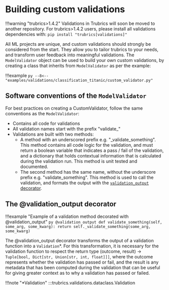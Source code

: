 # Building custom validations

!!!warning "trubrics>1.4.2"
    Validations in Trubrics will soon be moved to another repository. For trubrics>1.4.2 users, please install all validations dependencies with:
    ```
    pip install "trubrics[validations]"
    ```

All ML projects are unique, and custom validations should strongly be considered from the start. They
allow you to tailor trubrics to your needs, and transform user feedback into meaningful validations.
The `ModelValidator` object can be used to build your own custom validations, by creating a class that inherits from
`ModelValidator` as per the example:

!!!example
    ```py
    --8<-- "examples/validations/classification_titanic/custom_validator.py"
    ```

## Software conventions of the `ModelValidator`
For best practices on creating a CustomValidator, follow the same conventions as the `ModelValidator`:

- Contains all code for validations
- All validation names start with the prefix "validate_"
- Validations are built with two methods:
    - A method with an underscored prefix e.g. "_validate_something". This method contains all code logic for the validation,
    and must return a boolean variable that indicates a pass / fail of the validation, and a dictionary that holds
    contextual information that is calculated during the validation run. This method is unit tested and documented.
    - The second method has the same name, without the underscore prefix e.g. "validate_something". This method is used to call the validation, and formats the output with the [`validation_output` decorator](#the-validation_output-decorator).


## The @validation_output decorator

!!!example "Example of a validation method decorated with @validation_output"
    ```py
    @validation_output
    def validate_something(self, some_arg, some_kwarg):
        return self._validate_something(some_arg, some_kwarg)
    ```

The @validation_output decorator transforms the output of a validation function into a `Validation`*. For this transformation, it is necessary for the validation function to respect the return type (outcome, result) -> `Tuple[bool, Dict[str, Union[str, int, float]]]`, where the outcome represents whether the validation has passed or fail, and the result is any metadata that has been computed during the validation that can be useful for giving greater context as to why a validation has passed or failed.

!!!note "*Validation"
    :::trubrics.validations.dataclass.Validation
